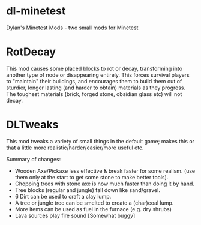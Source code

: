 # dl-minetest

Dylan's Minetest Mods - two small mods for Minetest


RotDecay
========

This mod causes some placed blocks to rot or decay, transforming into another
type of node or disappearing entirely. This forces survival players to
"maintain" their buildings, and encourages them to build them out of
sturdier, longer lasting (and harder to obtain) materials as they progress.
The toughest materials (brick, forged stone, obsidian glass etc) will
not decay.


DLTweaks
========

This mod tweaks a variety of small things in the default game; makes this or
that a little more realistic/harder/easier/more useful etc.

Summary of changes:
   - Wooden Axe/Pickaxe less effective & break faster for some realism.
     (use them only at the start to get some stone to make better tools).
   - Chopping trees with stone axe is now much faster than doing it
     by hand.
   - Tree blocks (regular and jungle) fall down like sand/gravel.
   - 6 Dirt can be used to craft a clay lump.
   - A tree or jungle tree can be smelted to create a (char)coal lump.
   - More items can be used as fuel in the furnace (e.g. dry shrubs)
   - Lava sources play fire sound [Somewhat buggy]
